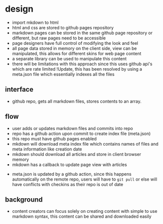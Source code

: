 # design

+ import mkdown to html
+ html and css are stored to github pages repository
+ markdown pages can be stored in the same github page repository or different, but raw pages need to be accessible
+ page designers have full control of modifying the look and feel
+ all page data stored in memory on the client side, view can be manipulated, this allows for different skins for web page content
+ a separate library can be used to manipulate this content
+ there will be limitations with this approach since this uses github api's which are rate limited !Update, this has been resolved by using a meta.json file which essentially indexes all the files

## interface

+ github repo, gets all markdown files, stores contents to an array.


## flow

+ user adds or updates markdown files and commits into repo
+ repo has a github action upon commit to create index file (meta.json)
+ this repo must have github pages enabled
+ mkdown will download meta index file which contains names of files and meta information like creation date
+ mkdown should download all articles and store in client browser memory
+ mkdown has a callback to update page view with articles
* meta.json is updated by a github action, since this happens automatically on the remote repo, users will have to `git pull` or else will have conflicts with checkins as their repo is out of date

## background

* content creators can focus solely on creating content with simple to use markdown syntax, this content can be shared and downloaded easily
